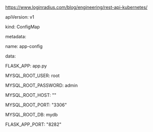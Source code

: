 https://www.loginradius.com/blog/engineering/rest-api-kubernetes/

apiVersion: v1

kind: ConfigMap

metadata:

  name: app-config

data:

  FLASK_APP: app.py

  MYSQL_ROOT_USER: root

  MYSQL_ROOT_PASSWORD: admin

  MYSQL_ROOT_HOST: "<plase holder>"

  MYSQL_ROOT_PORT: "3306"

  MYSQL_ROOT_DB: mydb

  FLASK_APP_PORT: "8282"